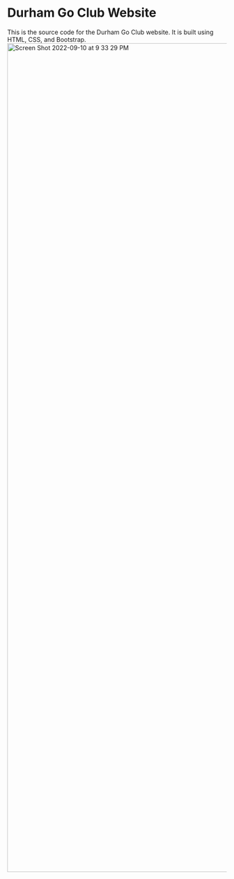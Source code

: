 # Durham Go Club Website

This is the source code for the Durham Go Club website. It is built using HTML, CSS, and Bootstrap.
<img width="1904" alt="Screen Shot 2022-09-10 at 9 33 29 PM" src="https://user-images.githubusercontent.com/62436772/189507851-d18c3548-b8c0-4bc2-8a8b-d15f89e58d6c.png">
